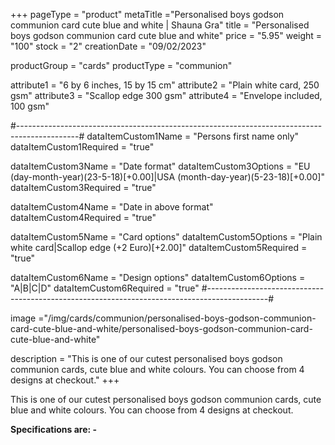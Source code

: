 +++
pageType = "product"
metaTitle ="Personalised boys godson communion card cute blue and white | Shauna Gra"
title = "Personalised boys godson communion card cute blue and white"
price = "5.95"
weight = "100"
stock = "2"
creationDate = "09/02/2023"

productGroup = "cards"
productType = "communion"

 
attribute1 = "6 by 6 inches, 15 by 15 cm" 
attribute2 = "Plain white card, 250 gsm"
attribute3 = "Scallop edge 300 gsm"
attribute4 = "Envelope included, 100 gsm"

#---------------------------------------------------------------------------------------------#
dataItemCustom1Name = "Persons first name only"
dataItemCustom1Required = "true"

dataItemCustom3Name = "Date format"
dataItemCustom3Options = "EU (day-month-year)(23-5-18)[+0.00]|USA (month-day-year)(5-23-18)[+0.00]"
dataItemCustom3Required = "true"

dataItemCustom4Name = "Date in above format"
dataItemCustom4Required = "true"

dataItemCustom5Name = "Card options"
dataItemCustom5Options = "Plain white card|Scallop edge (+2 Euro)[+2.00]"
dataItemCustom5Required = "true"

dataItemCustom6Name = "Design options"
dataItemCustom6Options = "A|B|C|D"
dataItemCustom6Required = "true"
#---------------------------------------------------------------------------------------------#
 
 
image ="/img/cards/communion/personalised-boys-godson-communion-card-cute-blue-and-white/personalised-boys-godson-communion-card-cute-blue-and-white"
 
description = "This is one of our cutest personalised boys godson communion cards, cute blue and white colours. You can choose from 4 designs at checkout."
+++

This is one of our cutest personalised boys godson communion cards, cute blue and white colours. You can choose from 4 designs at checkout.

**Specifications are: -**
